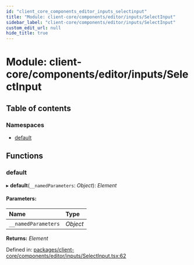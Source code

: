 ```yaml
---
id: "client_core_components_editor_inputs_selectinput"
title: "Module: client-core/components/editor/inputs/SelectInput"
sidebar_label: "client-core/components/editor/inputs/SelectInput"
custom_edit_url: null
hide_title: true
---
```


# Module: client-core/components/editor/inputs/SelectInput

## Table of contents

### Namespaces

- [default](client_core_components_editor_inputs_selectinput.default.md)

## Functions

### default

▸ **default**(`__namedParameters`: *Object*): *Element*

#### Parameters:

Name | Type |
:------ | :------ |
`__namedParameters` | *Object* |

**Returns:** *Element*

Defined in: [packages/client-core/components/editor/inputs/SelectInput.tsx:62](https://github.com/xr3ngine/xr3ngine/blob/5c3dcaef1/packages/client-core/components/editor/inputs/SelectInput.tsx#L62)
